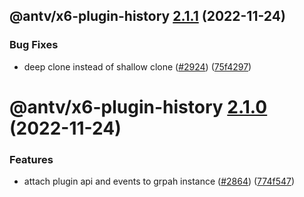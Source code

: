 ## @antv/x6-plugin-history [2.1.1](https://github.com/antvis/x6/compare/@antv/x6-plugin-history@2.1.0...@antv/x6-plugin-history@2.1.1) (2022-11-24)


### Bug Fixes

* deep clone instead of shallow clone ([#2924](https://github.com/antvis/x6/issues/2924)) ([75f4297](https://github.com/antvis/x6/commit/75f42978cb0ed4c9e7c7ac141ffa29603cb27596))

# @antv/x6-plugin-history [2.1.0](https://github.com/antvis/x6/compare/@antv/x6-plugin-history@2.0.0...@antv/x6-plugin-history@2.1.0) (2022-11-24)


### Features

* attach plugin api and events to grpah instance ([#2864](https://github.com/antvis/x6/issues/2864)) ([774f547](https://github.com/antvis/x6/commit/774f547b85522eb2411dca949d36ecfe535503f3))
